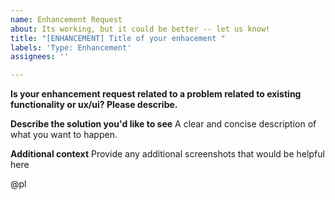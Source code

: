 ```yaml
---
name: Enhancement Request
about: Its working, but it could be better -- let us know!
title: "[ENHANCEMENT] Title of your enhacement "
labels: 'Type: Enhancement'
assignees: ''

---
```


**Is your enhancement request related to a problem related to existing functionality or ux/ui? Please describe.**

**Describe the solution you'd like to see**
A clear and concise description of what you want to happen.

**Additional context**
Provide any additional screenshots that would be helpful here

@pl
